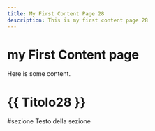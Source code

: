 ```yaml
---
title: My First Content Page 28
description: This is my first content page 28
---
```


# my First Content page

Here is some content.

# {{ Titolo28 }}

#sezione
Testo della sezione